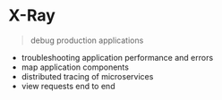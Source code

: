 # X-Ray

> debug production applications

- troubleshooting application performance and errors
- map application components
- distributed tracing of microservices
- view requests end to end
